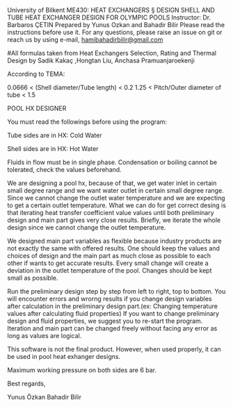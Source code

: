 University of Bilkent
ME430: HEAT EXCHANGERS § DESIGN
SHELL AND TUBE HEAT EXCHANGER DESIGN FOR OLYMPIC POOLS
Instructor: Dr. Barbaros ÇETIN
Prepared by Yunus Ozkan and Bahadir Bilir
Please read the instructions before use it.
For any questions, please raise an issue on git or reach us by using e-mail, hamibahadirbilir@gmail.com

#All formulas taken from Heat Exchangers Selection, Rating and Thermal Design by Sadik Kakaç ,Hongtan Liu, Anchasa Pramuanjaroekenji

According to TEMA:

0.0666 < (Shell diameter/Tube length) < 0.2 
1.25 < Pitch/Outer diameter of tube < 1.5 

POOL HX DESIGNER

You must read the followings before using the program:

Tube sides are in HX: Cold Water

Shell sides are in HX: Hot Water

Fluids in flow must be in single phase. Condensation or boiling cannot be tolerated, check the values beforehand.

We are designing a pool hx, because of that, we get water inlet in certain small degree range and we want water outlet in certain small degree range.
Since we cannot change the outlet water temperature and we are expecting to get a certain outlet temperature. 
What we can do for get correct desing is that iterating heat transfer coefficient value values until both preliminary design and main part gives very close results. 
Briefly, we iterate the whole design since we cannot change the outlet temperature.


We designed main part variables as flexible because industry products are not exactly the same with offered results. 
One should keep the values and choices of design and the main part as much close as possible to each other if wants to get accurate results.
Every small change will create a deviation in the outlet temperature of the pool. Changes should be kept small as possible. 

Run the preliminary design step by step from left to right, top to bottom.
You will encounter errors and wrorng results if you change design variables after calculation in the preliminary design part.(ex: Changing temperature values after calculating fluid properties)
If you want to change preliminary design and fluid properties, we suggest you to re-start the program.
Iteration and main part can be changed freely without facing any error as long as values are logical.

This software is not the final product. However, when used properly, it can be used in pool heat exhanger designs.

Maximum working pressure on both sides are 6 bar.



Best regards,

Yunus Özkan
Bahadir Bilir
